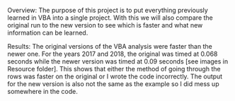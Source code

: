 Overview:
The purpose of this project is to put everything previously learned in VBA into a single project. With this we will also compare the original run to the new version to see which is faster and what new information can be learned.



Results:
The original versions of the VBA analysis were faster than the newer one. For the years 2017 and 2018, the original was timed at 0.068 seconds while the newer version was timed at 0.09 seconds [see images in Resource folder]. This shows that either the method of going through the rows was faster on the original or I wrote the code incorrectly. The output for the new version is also not the same as the example so I did mess up somewhere in the code.
